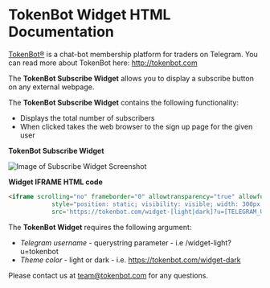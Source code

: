 # TokenBot Widget HTML Documentation

[TokenBot®](htttps://tokenbot.com) is a chat-bot membership platform for traders on Telegram. You can read more about TokenBot here: http://tokenbot.com

The **TokenBot Subscribe Widget** allows you to display a subscribe button on any external webpage. 

The **TokenBot Subscribe Widget** contains the following functionality:

- Displays the total number of subscribers
- When clicked takes the web browser to the sign up page for the given user

**TokenBot Subscribe Widget**

![Image of Subscribe Widget Screenshot](https://s3.us-east-2.amazonaws.com/assets.tokenbot.com/widget-screenshot_.png)

**Widget IFRAME HTML code**

```html
<iframe scrolling="no" frameborder="0" allowtransparency="true" allowfullscreen="true"
            style="position: static; visibility: visible; width: 300px; height: 30px; background: transparent"
            src='https://tokenbot.com/widget-[light|dark]?u=[TELEGRAM_USERNAME]'></iframe>
```

The **TokenBot Widget** requires the following argument:
 - *Telegram username* - querystring parameter - i.e /widget-light?u=tokenbot
 - *Theme color* - light or dark - i.e. https://tokenbot.com/widget-dark

 
 Please contact us at team@tokenbot.com for any questions.
